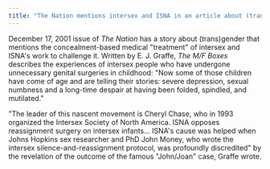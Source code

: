 ```yaml
---
title: "The Nation mentions intersex and ISNA in an article about (trans)gender"
---
```


  
December 17, 2001 issue of _The Nation_ has a story about (trans)gender that mentions the concealment-based medical "treatment" of intersex and ISNA's work to challenge it. Written by E. J. Graffe, _The M/F Boxes_ describes the experiences of intersex people who have undergone unnecessary genital surgeries in childhood: "Now some of those children have come of age and are telling their stories: severe depression, sexual numbness and a long-time despair at having been folded, spindled, and mutilated."  


  
"The leader of this nascent movement is Cheryl Chase, who in 1993 organized the Intersex Society of North America. ISNA opposes reassignment surgery on intersex infants... ISNA's cause was helped when Johns Hopkins sex researcher and PhD John Money, who wrote the intersex silence-and-reassignment protocol, was profoundly discredited" by the revelation of the outcome of the famous "John/Joan" case, Graffe wrote.